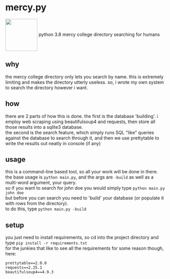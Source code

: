 # mercy.py
<a href="url"><img src="https://i.imgur.com/nCJopUE.png" align="center" height="100" width="100" ></a>
python 3.8 mercy college directory searching for humans

## why
the mercy college directory only lets you search by name. this is extremely limiting and makes the directory utterly useless. so, i wrote my own
system to search the directory however i want.

## how
there are 2 parts of how this is done. the first is the database 'building'. i employ web scraping using beautifulsoup4 and requests, then store all those results into a sqlite3 database.  
the second is the search feature, which simply runs SQL "like" queries against the database to search through it, and then we use prettytable to write the results out neatly in console (if any)  

## usage
this is a command-line based tool, so all your work will be done in there.  
the base usage is `python main.py`, and the args are `-build` as well as a multi-word argument, your query.  
so if you want to search for john doe you would simply type `python main.py john doe`  
but before you can search you need to 'build' your database (or populate it with rows from the directory).  
to do this, type `python main.py -build`

## setup
you just need to install requirements, so cd into the project directory and type `pip install -r requirements.txt`  
for the junkies that like to see all the requirements for some reason though, here:  
```
prettytable==2.0.0
requests==2.25.1
beautifulsoup4==4.9.3
```
